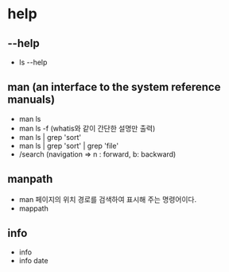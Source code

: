 # help

## --help

- ls --help

## man (an interface to the system reference manuals)

- man ls
- man ls -f (whatis와 같이 간단한 설명만 출력)
- man ls | grep 'sort'
- man ls | grep 'sort' | grep 'file'
- /search (navigation => n : forward, b: backward)

## manpath

- man 페이지의 위치 경로를 검색하여 표시해 주는 명령어이다.
- mappath

## info

- info
- info date